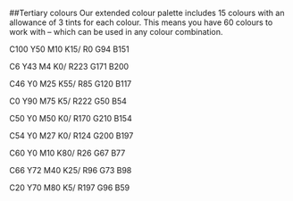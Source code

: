 ##Tertiary colours
Our extended colour palette includes 15 colours with an allowance of 3 tints for each colour. This means you have 60 colours to work with – which can be used in any colour combination.

<span class="tertiary-swatch tertiary-blue"></span>
<span class="colour-letter">C</span><span class="colour-value">100</span>
<span class="colour-letter">Y</span><span class="colour-value">50</span>
<span class="colour-letter">M</span><span class="colour-value">10</span>
<span class="colour-letter">K</span><span class="colour-value">15</span>/
<span class="colour-letter">R</span><span class="colour-value">0</span>
<span class="colour-letter">G</span><span class="colour-value">94</span>
<span class="colour-letter">B</span><span class="colour-value">151</span>

<span class="tertiary-swatch tertiary-pink"></span>
<span class="colour-letter">C</span><span class="colour-value">6</span>
<span class="colour-letter">Y</span><span class="colour-value">43</span>
<span class="colour-letter">M</span><span class="colour-value">4</span>
<span class="colour-letter">K</span><span class="colour-value">0</span>/
<span class="colour-letter">R</span><span class="colour-value">223</span>
<span class="colour-letter">G</span><span class="colour-value">171</span>
<span class="colour-letter">B</span><span class="colour-value">200</span>

<span class="tertiary-swatch tertiary-green"></span>
<span class="colour-letter">C</span><span class="colour-value">46</span>
<span class="colour-letter">Y</span><span class="colour-value">0</span>
<span class="colour-letter">M</span><span class="colour-value">25</span>
<span class="colour-letter">K</span><span class="colour-value">55</span>/
<span class="colour-letter">R</span><span class="colour-value">85</span>
<span class="colour-letter">G</span><span class="colour-value">120</span>
<span class="colour-letter">B</span><span class="colour-value">117</span>

<span class="tertiary-swatch tertiary-red"></span>
<span class="colour-letter">C</span><span class="colour-value">0</span>
<span class="colour-letter">Y</span><span class="colour-value">90</span>
<span class="colour-letter">M</span><span class="colour-value">75</span>
<span class="colour-letter">K</span><span class="colour-value">5</span>/
<span class="colour-letter">R</span><span class="colour-value">222</span>
<span class="colour-letter">G</span><span class="colour-value">50</span>
<span class="colour-letter">B</span><span class="colour-value">54</span>

<span class="tertiary-swatch tertiary-emerald"></span>
<span class="colour-letter">C</span><span class="colour-value">50</span>
<span class="colour-letter">Y</span><span class="colour-value">0</span>
<span class="colour-letter">M</span><span class="colour-value">50</span>
<span class="colour-letter">K</span><span class="colour-value">0</span>/
<span class="colour-letter">R</span><span class="colour-value">170</span>
<span class="colour-letter">G</span><span class="colour-value">210</span>
<span class="colour-letter">B</span><span class="colour-value">154</span>

<span class="tertiary-swatch tertiary-teal"></span>
<span class="colour-letter">C</span><span class="colour-value">54</span>
<span class="colour-letter">Y</span><span class="colour-value">0</span>
<span class="colour-letter">M</span><span class="colour-value">27</span>
<span class="colour-letter">K</span><span class="colour-value">0</span>/
<span class="colour-letter">R</span><span class="colour-value">124</span>
<span class="colour-letter">G</span><span class="colour-value">200</span>
<span class="colour-letter">B</span><span class="colour-value">197</span>

<span class="tertiary-swatch tertiary-darkgreen"></span>
<span class="colour-letter">C</span><span class="colour-value">60</span>
<span class="colour-letter">Y</span><span class="colour-value">0</span>
<span class="colour-letter">M</span><span class="colour-value">10</span>
<span class="colour-letter">K</span><span class="colour-value">80</span>/
<span class="colour-letter">R</span><span class="colour-value">26</span>
<span class="colour-letter">G</span><span class="colour-value">67</span>
<span class="colour-letter">B</span><span class="colour-value">77</span>

<span class="tertiary-swatch tertiary-purple"></span>
<span class="colour-letter">C</span><span class="colour-value">66</span>
<span class="colour-letter">Y</span><span class="colour-value">72</span>
<span class="colour-letter">M</span><span class="colour-value">40</span>
<span class="colour-letter">K</span><span class="colour-value">25</span>/
<span class="colour-letter">R</span><span class="colour-value">96</span>
<span class="colour-letter">G</span><span class="colour-value">73</span>
<span class="colour-letter">B</span><span class="colour-value">98</span>

<span class="tertiary-swatch tertiary-orange"></span>
<span class="colour-letter">C</span><span class="colour-value">20</span>
<span class="colour-letter">Y</span><span class="colour-value">70</span>
<span class="colour-letter">M</span><span class="colour-value">80</span>
<span class="colour-letter">K</span><span class="colour-value">5</span>/
<span class="colour-letter">R</span><span class="colour-value">197</span>
<span class="colour-letter">G</span><span class="colour-value">96</span>
<span class="colour-letter">B</span><span class="colour-value">59</span>
